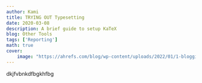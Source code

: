 ```yaml
---
author: Kami
title: TRYING OUT Typesetting
date: 2020-03-08
description: A brief guide to setup KaTeX
blog: Other Tools
tags: ['Reporting']
math: true
cover:
    image: "https://ahrefs.com/blog/wp-content/uploads/2022/01/1-blogging-revenue-sources-statistics.png"
---
```

dkjfvbnkdfbgkhfbg